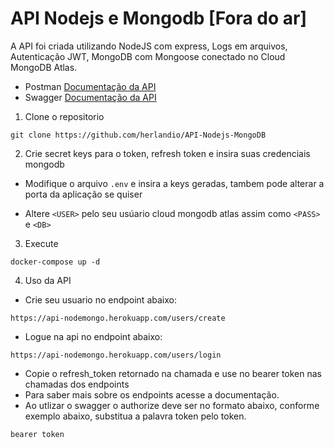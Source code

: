 # API Nodejs e Mongodb [Fora do ar]

A API foi criada utilizando NodeJS com express, Logs em arquivos, Autenticação JWT, MongoDB com Mongoose conectado no Cloud MongoDB Atlas.

- Postman [Documentação da API](https://documenter.getpostman.com/view/15201113/UVsSP4Jj)
- Swagger [Documentação da API](https://api-nodemongo.herokuapp.com/docs)

1. Clone o repositorio
  
  ```
  git clone https://github.com/herlandio/API-Nodejs-MongoDB
  ```

2. Crie secret keys para o token, refresh token e insira suas credenciais mongodb
  
- Modifique o arquivo ```.env``` e insira a keys geradas, tambem pode alterar a porta da aplicação se quiser

- Altere ```<USER>``` pelo seu usúario cloud mongodb atlas assim como ```<PASS>``` e ```<DB>```

3. Execute  
  ```   
  docker-compose up -d
  ```
  
4. Uso da API
  - Crie seu usuario no endpoint abaixo:

```
https://api-nodemongo.herokuapp.com/users/create
```
  - Logue na api no endpoint abaixo:
```
https://api-nodemongo.herokuapp.com/users/login
```
  - Copie o refresh_token retornado na chamada e use no bearer token nas chamadas dos endpoints
  - Para saber mais sobre os endpoints acesse a documentação.
  - Ao utlizar o swagger o authorize deve ser no formato abaixo, conforme exemplo abaixo, substitua a palavra token pelo token.

```
bearer token
```
